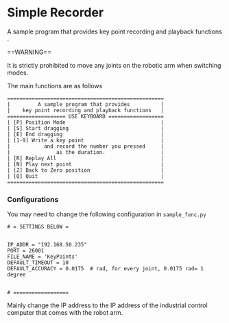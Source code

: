 # Simple Recorder

A sample program that provides key point recording and playback functions .

==WARNING== 

It is strictly prohibited to move any joints on the robotic arm when switching modes.

The main functions are as follows

```
===================================================
|         A sample program that provides          |
|    key point recording and playback functions   |
=================== USE KEYBOARD ==================
| [P] Position Mode                               |
| [S] Start dragging                              |
| [E] End dragging                                |
| [1-9] Write a key point                         |
|           and record the number you pressed     |
|               as the duration.                  |
| [R] Replay All                                  |
| [N] Play next point                             |
| [Z] Back to Zero position                       |
| [Q] Quit                                        |
===================================================
```

### Configurations

You may need to change the following configuration in `sample_func.py`

```
# = SETTINGS BELOW =


IP_ADDR = "192.168.50.235"
PORT = 26001
FILE_NAME = 'KeyPoints'
DEFAULT_TIMEOUT = 10
DEFAULT_ACCURACY = 0.0175  # rad, for every joint, 0.0175 rad= 1 degree


# ==================
```

Mainly change the IP address to the IP address of the industrial control computer that comes with the robot arm.
